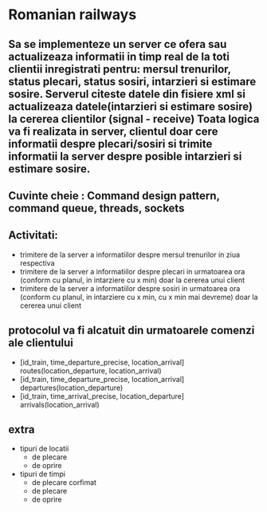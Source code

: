 # Romanian railways

## Sa se implementeze un server ce ofera sau actualizeaza informatii in timp real de la toti clientii inregistrati pentru: mersul trenurilor, status plecari, status sosiri, intarzieri si estimare sosire. Serverul citeste datele din fisiere xml si actualizeaza datele(intarzieri si estimare sosire) la cererea clientilor (signal - receive) Toata logica va fi realizata in server, clientul doar cere informatii despre plecari/sosiri si trimite informatii la server despre posible intarzieri si estimare sosire.

## Cuvinte cheie : Command design pattern, command queue, threads, sockets
## Activitati:
- trimitere de la server a informatiilor despre mersul trenurilor in ziua respectiva
- trimitere de la server a informatiilor despre plecari in urmatoarea ora (conform cu planul, in intarziere cu x min) doar la cererea unui client
- trimitere de la server a informatiilor despre sosiri in urmatoarea ora (conform cu planul, in intarziere cu x min, cu x min mai devreme) doar la cererea unui client

## protocolul va fi alcatuit din urmatoarele comenzi ale clientului
- [id_train, time_departure_precise, location_arrival] routes(location_departure, location_arrival)
- [id_train, time_departure_precise, location_arrival] departures(location_departure)
- [id_train, time_arrival_precise, location_departure] arrivals(location_arrival)

## extra

- tipuri de locatii
    - de plecare
    - de oprire
- tipuri de timpi
    - de plecare corfimat
    - de plecare    
    - de oprire